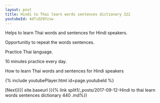 ```yaml
---
layout: post
title: Hindi to Thai learn words sentences dictionary 322 
youtubeId: 4d7iO29Yzsw
---
```

 
 
Helps to learn Thai words and sentences for Hindi speakers.

Opportunitiy to repeat the words sentences. 

Practice Thai language. 
 
10 minutes practice every day. 
 
How to learn Thai words and sentences for Hindi speakers 
 
{% include youtubePlayer.html id=page.youtubeId %}
 
 
[Next]({{ site.baseurl }}{% link  split1/_posts/2017-09-12-Hindi to thai learn words sentences dictionary 440 .md%})
 
